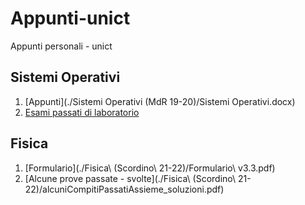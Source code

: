 # Appunti-unict
Appunti personali - unict

## Sistemi Operativi
1. [Appunti](./Sistemi Operativi (MdR 19-20)/Sistemi Operativi.docx)
2. [Esami passati di laboratorio](https://github.com/aremi0/lab-os-unict)

## Fisica
1. [Formulario](./Fisica\ \(Scordino\ 21-22\)/Formulario\ v3.3.pdf)
2. [Alcune prove passate - svolte](./Fisica\ \(Scordino\ 21-22\)/alcuniCompitiPassatiAssieme_soluzioni.pdf)

